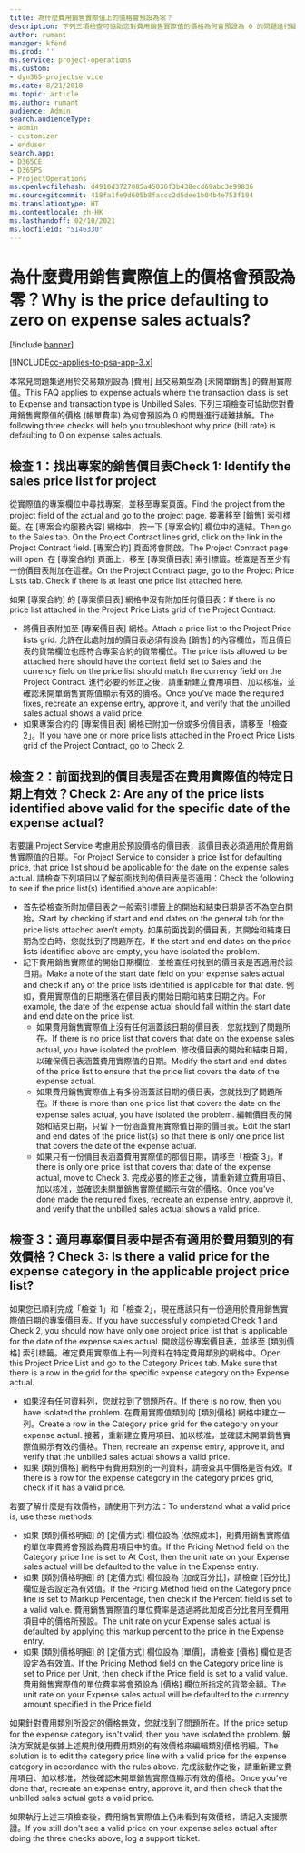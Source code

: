 ```yaml
---
title: 為什麼費用銷售實際值上的價格會預設為零？
description: 下列三項檢查可協助您對費用銷售實際值的價格為何會預設為 0 的問題進行疑難排解。
author: rumant
manager: kfend
ms.prod: ''
ms.service: project-operations
ms.custom:
- dyn365-projectservice
ms.date: 8/21/2018
ms.topic: article
ms.author: rumant
audience: Admin
search.audienceType:
- admin
- customizer
- enduser
search.app:
- D365CE
- D365PS
- ProjectOperations
ms.openlocfilehash: d4910d3727085a45036f3b438ecd69abc3e99836
ms.sourcegitcommit: 418fa1fe9d605b8faccc2d5dee1b04b4e753f194
ms.translationtype: HT
ms.contentlocale: zh-HK
ms.lasthandoff: 02/10/2021
ms.locfileid: "5146330"
---
```

# <a name="why-is-the-price-defaulting-to-zero-on-expense-sales-actuals"></a><span data-ttu-id="15ae7-103">為什麼費用銷售實際值上的價格會預設為零？</span><span class="sxs-lookup"><span data-stu-id="15ae7-103">Why is the price defaulting to zero on expense sales actuals?</span></span>

[!include [banner](../includes/psa-now-project-operations.md)]

[!INCLUDE[cc-applies-to-psa-app-3.x](../includes/cc-applies-to-psa-app-3x.md)]

<span data-ttu-id="15ae7-104">本常見問題集適用於交易類別設為 [費用] 且交易類型為 [未開單銷售] 的費用實際值。</span><span class="sxs-lookup"><span data-stu-id="15ae7-104">This FAQ applies to expense actuals where the transaction class is set to Expense and transaction type is Unbilled Sales.</span></span> <span data-ttu-id="15ae7-105">下列三項檢查可協助您對費用銷售實際值的價格 (帳單費率) 為何會預設為 0 的問題進行疑難排解。</span><span class="sxs-lookup"><span data-stu-id="15ae7-105">The following three checks will help you troubleshoot why price (bill rate) is defaulting to 0 on expense sales actuals.</span></span>

## <a name="check-1-identify-the-sales-price-list-for-project"></a><span data-ttu-id="15ae7-106">檢查 1：找出專案的銷售價目表</span><span class="sxs-lookup"><span data-stu-id="15ae7-106">Check 1: Identify the sales price list for project</span></span>

<span data-ttu-id="15ae7-107">從實際值的專案欄位中尋找專案，並移至專案頁面。</span><span class="sxs-lookup"><span data-stu-id="15ae7-107">Find the project from the project field of the actual and go to the project page.</span></span> <span data-ttu-id="15ae7-108">接著移至 [銷售] 索引標籤。在 [專案合約服務內容] 網格中，按一下 [專案合約] 欄位中的連結。</span><span class="sxs-lookup"><span data-stu-id="15ae7-108">Then go to the Sales tab. On the Project Contract lines grid, click on the link in the Project Contract field.</span></span> <span data-ttu-id="15ae7-109">[專案合約] 頁面將會開啟。</span><span class="sxs-lookup"><span data-stu-id="15ae7-109">The Project Contract page will open.</span></span> <span data-ttu-id="15ae7-110">在 [專案合約] 頁面上，移至 [專案價目表] 索引標籤。檢查是否至少有一份價目表附加在這裡。</span><span class="sxs-lookup"><span data-stu-id="15ae7-110">On the Project Contract page, go to the Project Price Lists tab. Check if there is at least one price list attached here.</span></span>

<span data-ttu-id="15ae7-111">如果 [專案合約] 的 [專案價目表] 網格中沒有附加任何價目表：</span><span class="sxs-lookup"><span data-stu-id="15ae7-111">If there is no price list attached in the Project Price Lists grid of the Project Contract:</span></span>

- <span data-ttu-id="15ae7-112">將價目表附加至 [專案價目表] 網格。</span><span class="sxs-lookup"><span data-stu-id="15ae7-112">Attach a price list to the Project Price lists grid.</span></span> <span data-ttu-id="15ae7-113">允許在此處附加的價目表必須有設為 [銷售] 的內容欄位，而且價目表的貨幣欄位也應符合專案合約的貨幣欄位。</span><span class="sxs-lookup"><span data-stu-id="15ae7-113">The price lists allowed to be attached here should have the context field set to Sales and the currency field on the price list should match the currency field on the Project Contract.</span></span> <span data-ttu-id="15ae7-114">進行必要的修正之後，請重新建立費用項目、加以核准，並確認未開單銷售實際值顯示有效的價格。</span><span class="sxs-lookup"><span data-stu-id="15ae7-114">Once you’ve made the required fixes, recreate an expense entry, approve it, and verify that the unbilled sales actual shows a valid price.</span></span>
- <span data-ttu-id="15ae7-115">如果專案合約的 [專案價目表] 網格已附加一份或多份價目表，請移至「檢查 2」。</span><span class="sxs-lookup"><span data-stu-id="15ae7-115">If you have one or more price lists attached in the Project Price Lists grid of the Project Contract, go to Check 2.</span></span>

## <a name="check-2-are-any-of-the-price-lists-identified-above-valid-for-the-specific-date-of-the-expense-actual"></a><span data-ttu-id="15ae7-116">檢查 2：前面找到的價目表是否在費用實際值的特定日期上有效？</span><span class="sxs-lookup"><span data-stu-id="15ae7-116">Check 2: Are any of the price lists identified above valid for the specific date of the expense actual?</span></span>

<span data-ttu-id="15ae7-117">若要讓 Project Service 考慮用於預設價格的價目表，該價目表必須適用於費用銷售實際值的日期。</span><span class="sxs-lookup"><span data-stu-id="15ae7-117">For Project Service to consider a price list for defaulting price, that price list should be applicable for the date on the expense sales actual.</span></span> <span data-ttu-id="15ae7-118">請檢查下列項目以了解前面找到的價目表是否適用：</span><span class="sxs-lookup"><span data-stu-id="15ae7-118">Check the following to see if the price list(s) identified above are applicable:</span></span>

- <span data-ttu-id="15ae7-119">首先從檢查所附加價目表之一般索引標籤上的開始和結束日期是否不為空白開始。</span><span class="sxs-lookup"><span data-stu-id="15ae7-119">Start by checking if start and end dates on the general tab for the price lists attached aren’t empty.</span></span> <span data-ttu-id="15ae7-120">如果前面找到的價目表，其開始和結束日期為空白時，您就找到了問題所在。</span><span class="sxs-lookup"><span data-stu-id="15ae7-120">If the start and end dates on the price lists identified above are empty, you have isolated the problem.</span></span> 
- <span data-ttu-id="15ae7-121">記下費用銷售實際值的開始日期欄位，並檢查任何找到的價目表是否適用於該日期。</span><span class="sxs-lookup"><span data-stu-id="15ae7-121">Make a note of the start date field on your expense sales actual and check if any of the price lists identified is applicable for that date.</span></span> <span data-ttu-id="15ae7-122">例如，費用實際值的日期應落在價目表的開始日期和結束日期之內。</span><span class="sxs-lookup"><span data-stu-id="15ae7-122">For example, the date of the expense actual should fall within the start date and end date on the price list.</span></span> 
    - <span data-ttu-id="15ae7-123">如果費用銷售實際值上沒有任何涵蓋該日期的價目表，您就找到了問題所在。</span><span class="sxs-lookup"><span data-stu-id="15ae7-123">If there is no price list that covers that date on the expense sales actual, you have isolated the problem.</span></span> <span data-ttu-id="15ae7-124">修改價目表的開始和結束日期，以確保價目表涵蓋費用實際值的日期。</span><span class="sxs-lookup"><span data-stu-id="15ae7-124">Modify the start and end dates of the price list to ensure that the price list covers the date of the expense actual.</span></span> 
    - <span data-ttu-id="15ae7-125">如果費用銷售實際值上有多份涵蓋該日期的價目表，您就找到了問題所在。</span><span class="sxs-lookup"><span data-stu-id="15ae7-125">If there is more than one price list that covers the date on the expense sales actual, you have isolated the problem.</span></span> <span data-ttu-id="15ae7-126">編輯價目表的開始和結束日期，只留下一份涵蓋費用實際值日期的價目表。</span><span class="sxs-lookup"><span data-stu-id="15ae7-126">Edit the start and end dates of the price list(s) so that there is only one price list that covers the date of the expense actual.</span></span> 
    - <span data-ttu-id="15ae7-127">如果只有一份價目表涵蓋費用實際值的那個日期，請移至「檢查 3」。</span><span class="sxs-lookup"><span data-stu-id="15ae7-127">If there is only one price list that covers that date of the expense actual, move to Check 3.</span></span>
<span data-ttu-id="15ae7-128">完成必要的修正之後，請重新建立費用項目、加以核准，並確認未開單銷售實際值顯示有效的價格。</span><span class="sxs-lookup"><span data-stu-id="15ae7-128">Once you’ve done made the required fixes, recreate an expense entry, approve it, and verify that the unbilled sales actual shows a valid price.</span></span>

## <a name="check-3-is-there-a-valid-price-for-the-expense-category-in-the-applicable-project-price-list"></a><span data-ttu-id="15ae7-129">檢查 3：適用專案價目表中是否有適用於費用類別的有效價格？</span><span class="sxs-lookup"><span data-stu-id="15ae7-129">Check 3: Is there a valid price for the expense category in the applicable project price list?</span></span> 

<span data-ttu-id="15ae7-130">如果您已順利完成「檢查 1」和「檢查 2」，現在應該只有一份適用於費用銷售實際值日期的專案價目表。</span><span class="sxs-lookup"><span data-stu-id="15ae7-130">If you have successfully completed Check 1 and Check 2, you should now have only one project price list that is applicable for the date of the expense sales actual.</span></span> <span data-ttu-id="15ae7-131">開啟這份專案價目表，並移至 [類別價格] 索引標籤。確定費用實際值上有一列資料在特定費用類別的網格中。</span><span class="sxs-lookup"><span data-stu-id="15ae7-131">Open this Project Price List and go to the Category Prices tab. Make sure that there is a row in the grid for the specific expense category on the Expense actual.</span></span>
 
- <span data-ttu-id="15ae7-132">如果沒有任何資料列，您就找到了問題所在。</span><span class="sxs-lookup"><span data-stu-id="15ae7-132">If there is no row, then you have isolated the problem.</span></span> <span data-ttu-id="15ae7-133">在費用實際值類別的 [類別價格] 網格中建立一列。</span><span class="sxs-lookup"><span data-stu-id="15ae7-133">Create a row in the Category price grid for the category on your expense actual.</span></span> <span data-ttu-id="15ae7-134">接著，重新建立費用項目、加以核准，並確認未開單銷售實際值顯示有效的價格。</span><span class="sxs-lookup"><span data-stu-id="15ae7-134">Then, recreate an expense entry, approve it, and verify that the unbilled sales actual shows a valid price.</span></span> 
- <span data-ttu-id="15ae7-135">如果 [類別價格] 網格中有費用類別的一列資料，請檢查其中價格是否有效。</span><span class="sxs-lookup"><span data-stu-id="15ae7-135">If there is a row for the expense category in the category prices grid, check if it has a valid price.</span></span>

<span data-ttu-id="15ae7-136">若要了解什麼是有效價格，請使用下列方法：</span><span class="sxs-lookup"><span data-stu-id="15ae7-136">To understand what a valid price is, use these methods:</span></span>

- <span data-ttu-id="15ae7-137">如果 [類別價格明細] 的 [定價方式] 欄位設為 [依照成本]，則費用銷售實際值的單位率費將會預設為費用項目中的值。</span><span class="sxs-lookup"><span data-stu-id="15ae7-137">If the Pricing Method field on the Category price line is set to At Cost, then the unit rate on your Expense sales actual will be defaulted to the value in the Expense entry.</span></span>
- <span data-ttu-id="15ae7-138">如果 [類別價格明細] 的 [定價方式] 欄位設為 [加成百分比]，請檢查 [百分比] 欄位是否設定為有效值。</span><span class="sxs-lookup"><span data-stu-id="15ae7-138">If the Pricing Method field on the Category price line is set to Markup Percentage, then check if the Percent field is set to a valid value.</span></span> <span data-ttu-id="15ae7-139">費用銷售實際值的單位費率是透過將此加成百分比套用至費用項目中的價格所預設。</span><span class="sxs-lookup"><span data-stu-id="15ae7-139">The unit rate on your Expense sales actual is defaulted by applying this markup percent to the price in the Expense entry.</span></span>
- <span data-ttu-id="15ae7-140">如果 [類別價格明細] 的 [定價方式] 欄位設為 [單價]，請檢查 [價格] 欄位是否設定為有效值。</span><span class="sxs-lookup"><span data-stu-id="15ae7-140">If the Pricing Method field on the Category price line is set to Price per Unit, then check if the Price field is set to a valid value.</span></span> <span data-ttu-id="15ae7-141">費用銷售實際值的單位費率將會預設為 [價格] 欄位所指定的貨幣金額。</span><span class="sxs-lookup"><span data-stu-id="15ae7-141">The unit rate on your Expense sales actual will be defaulted to the currency amount specified in the Price field.</span></span>

<span data-ttu-id="15ae7-142">如果針對費用類別所設定的價格無效，您就找到了問題所在。</span><span class="sxs-lookup"><span data-stu-id="15ae7-142">If the price setup for the expense category isn't valid, then you have isolated the problem.</span></span> <span data-ttu-id="15ae7-143">解決方案就是依據上述規則使用費用類別的有效價格來編輯類別價格明細。</span><span class="sxs-lookup"><span data-stu-id="15ae7-143">The solution is to edit the category price line with a valid price for the expense category in accordance with the rules above.</span></span> <span data-ttu-id="15ae7-144">完成該動作之後，請重新建立費用項目、加以核准，然後確認未開單銷售實際值顯示有效的價格。</span><span class="sxs-lookup"><span data-stu-id="15ae7-144">Once you’ve done that, recreate an expense entry, approve it, and then check that the unbilled sales actual gets a valid price.</span></span>

<span data-ttu-id="15ae7-145">如果執行上述三項檢查後，費用銷售實際值上仍未看到有效價格，請記入支援票證。</span><span class="sxs-lookup"><span data-stu-id="15ae7-145">If you still don't see a valid price on your expense sales actual after doing the three checks above, log a support ticket.</span></span>


